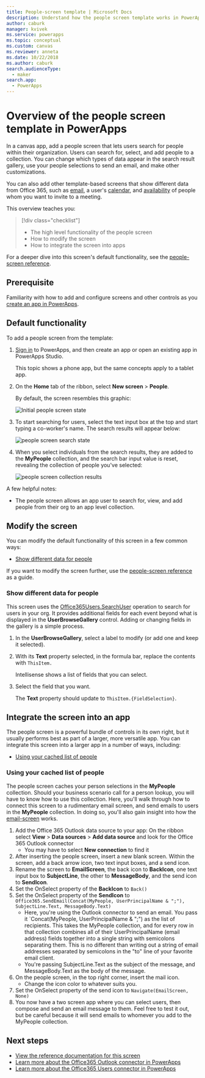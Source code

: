 ```yaml
---
title: People-screen template | Microsoft Docs
description: Understand how the people screen template works in PowerApps, and extend the screen for your own use cases
author: caburk
manager: kvivek
ms.service: powerapps
ms.topic: conceptual
ms.custom: canvas
ms.reviewer: anneta
ms.date: 10/22/2018
ms.author: caburk
search.audienceType: 
  - maker
search.app: 
  - PowerApps
---
```


# Overview of the people screen template in PowerApps

In a canvas app, add a people screen that lets users search for people within their organization. Users can search for, select, and add people to a collection. You can change which types of data appear in the search result gallery, use your people selections to send an email, and make other customizations.

You can also add other template-based screens that show different data from Office 365, such as [email](email-screen-overview.md), a user's [calendar](calendar-screen-overview.md), and [availability](meeting-screen-overview.md) of people whom you want to invite to a meeting.

This overview teaches you:
> [!div class="checklist"]
> * The high level functionality of the people screen
> * How to modify the screen
> * How to integrate the screen into apps

For a deeper dive into this screen's default functionality, see the [people-screen reference](people-screen-reference.md).

## Prerequisite

Familiarity with how to add and configure screens and other controls as you [create an app in PowerApps](../data-platform-create-app-scratch.md).

## Default functionality

To add a people screen from the template:

1. [Sign in](http://web.powerapps.com?utm_source=padocs&utm_medium=linkinadoc&utm_campaign=referralsfromdoc) to PowerApps, and then create an app or open an existing app in PowerApps Studio.

    This topic shows a phone app, but the same concepts apply to a tablet app.

1. On the **Home** tab of the ribbon, select **New screen** > **People**.

    By default, the screen resembles this graphic:

    ![Initial people screen state](media/people-screen/people-screen-empty.png)

1. To start searching for users, select the text input box at the top and start typing a co-worker's name. The search results will appear below:

    ![people screen search state](media/people-screen/people-browse-gall-full.png)

1. When you select individuals from the search results, they are added to the **MyPeople** collection, and the search bar input value is reset, revealing the collection of people you've selected:

    ![people screen collection results](media/people-screen/people-people-gall-full.png)

A few helpful notes:

* The people screen allows an app user to search for, view, and add people from their org to an app level collection.

## Modify the screen

You can modify the default functionality of this screen in a few common ways:

* [Show different data for people](people-screen-overview.md#show-different-data-for-people)

If you want to modify the screen further, use the [people-screen reference](./people-screen-reference.md) as a guide.

### Show different data for people

This screen uses the [Office365Users.SearchUser](https://docs.microsoft.com/en-us/connectors/office365users/#searchuser) operation to search for users in your org. It provides additional fields for each event beyond what is displayed in the **UserBrowseGallery** control. Adding or changing fields in the gallery is a simple process.

1. In the **UserBrowseGallery**, select a label to modify (or add one and keep it selected).

1. With its **Text** property selected, in the formula bar, replace the contents with `ThisItem.`

    Intellisense shows a list of fields that you can select.

1. Select the field that you want.

    The **Text** property should update to `ThisItem.{FieldSelection}`.

## Integrate the screen into an app

The people screen is a powerful bundle of controls in its own right, but it usually performs best as part of a larger, more versatile app. You can integrate this screen into a larger app in a number of ways, including:

* [Using your cached list of people](people-screen-overview.md#using-your-cached-list-of-people)

### Using your cached list of people

The people screen caches your person selections in the **MyPeople** collection. Should your business scenario call for a person lookup, you will have to know how to use this collection. Here, you'll walk through how to connect this screen to a rudimentary email screen, and send emails to users in the **MyPeople** collection. In doing so, you'll also gain insight into how the [email-screen](./email-screen-overview.md) works.

1. Add the Office 365 Outlook data source to your app: On the ribbon select **View** > **Data sources** > **Add data source** and look for the Office 365 Outlook connector
    * You may have to select **New connection** to find it
1. After inserting the people screen, insert a new blank screen. Within the screen, add a back arrow icon, two text input boxes, and a send icon.
1. Rename the screen to **EmailScreen**, the back icon to **BackIcon**, one text input box to **SubjectLine**, the other to **MessageBody**, and the send icon to **SendIcon**.
1. Set the OnSelect property of the **BackIcon** to `Back()`
1. Set the OnSelect property of the **SendIcon** to `Office365.SendEmail(Concat(MyPeople, UserPrincipalName & ";"), SubjectLine.Text, MessageBody.Text)`
    * Here, you're using the Outlook connector to send an email. You pass it `Concat(MyPeople, UserPrincipalName & ";") as the list of recipients. This takes the MyPeople collection, and for every row in that collection combines all of their UserPrincipalName (email address) fields together into a single string with semicolons separating them. This is no different than writing out a string of email addresses separated by semicolons in the "to" line of your favorite email client.
    * You're passing SubjectLine.Text as the subject of the message, and MessageBody.Text as the body of the message.
1. On the people screen, in the top right corner, insert the mail icon.
    * Change the icon color to whatever suits you.
1. Set the OnSelect property of the send icon to `Navigate(EmailScreen, None)`
1. You now have a two screen app where you can select users, then compose and send an email message to them. Feel free to test it out, but be careful because it will send emails to whomever you add to the MyPeople collection.

## Next steps

* [View the reference documentation for this screen](./people-screen-reference.md)
* [Learn more about the Office365 Outlook connector in PowerApps](../connections/connection-office365-outlook.md)
* [Learn more about the Office365 Users connector in PowerApps](../connections/connection-office365-users.md)